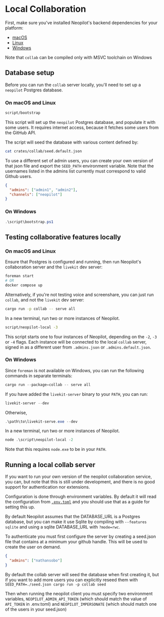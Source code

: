 # Local Collaboration

First, make sure you've installed Neopilot's backend dependencies for your platform:

- [macOS](./macos.md#backend-dependencies)
- [Linux](./linux.md#backend-dependencies)
- [Windows](./windows.md#backend-dependencies)

Note that `collab` can be compiled only with MSVC toolchain on Windows

## Database setup

Before you can run the `collab` server locally, you'll need to set up a `neopilot` Postgres database.

### On macOS and Linux

```sh
script/bootstrap
```

This script will set up the `neopilot` Postgres database, and populate it with some users. It requires internet access, because it fetches some users from the GitHub API.

The script will seed the database with various content defined by:

```sh
cat crates/collab/seed.default.json
```

To use a different set of admin users, you can create your own version of that json file and export the `SEED_PATH` environment variable. Note that the usernames listed in the admins list currently must correspond to valid Github users.

```json
{
  "admins": ["admin1", "admin2"],
  "channels": ["neopilot"]
}
```

### On Windows

```powershell
.\script\bootstrap.ps1
```

## Testing collaborative features locally

### On macOS and Linux

Ensure that Postgres is configured and running, then run Neopilot's collaboration server and the `livekit` dev server:

```sh
foreman start
# OR
docker compose up
```

Alternatively, if you're not testing voice and screenshare, you can just run `collab`, and not the `livekit` dev server:

```sh
cargo run -p collab -- serve all
```

In a new terminal, run two or more instances of Neopilot.

```sh
script/neopilot-local -3
```

This script starts one to four instances of Neopilot, depending on the `-2`, `-3` or `-4` flags. Each instance will be connected to the local `collab` server, signed in as a different user from `.admins.json` or `.admins.default.json`.

### On Windows

Since `foreman` is not available on Windows, you can run the following commands in separate terminals:

```powershell
cargo run --package=collab -- serve all
```

If you have added the `livekit-server` binary to your `PATH`, you can run:

```powershell
livekit-server --dev
```

Otherwise,

```powershell
.\path\to\livekit-serve.exe --dev
```

In a new terminal, run two or more instances of Neopilot.

```powershell
node .\script\neopilot-local -2
```

Note that this requires `node.exe` to be in your `PATH`.

## Running a local collab server

If you want to run your own version of the neopilot collaboration service, you can, but note that this is still under development, and there is no good support for authentication nor extensions.

Configuration is done through environment variables. By default it will read the configuration from [`.env.toml`](https://github.com/khulnasoft-lab/neopilot/blob/main/crates/collab/.env.toml) and you should use that as a guide for setting this up.

By default Neopilot assumes that the DATABASE_URL is a Postgres database, but you can make it use Sqlite by compiling with `--features sqlite` and using a sqlite DATABASE_URL with `?mode=rwc`.

To authenticate you must first configure the server by creating a seed.json file that contains at a minimum your github handle. This will be used to create the user on demand.

```json
{
  "admins": ["nathansobo"]
}
```

By default the collab server will seed the database when first creating it, but if you want to add more users you can explicitly reseed them with `SEED_PATH=./seed.json cargo run -p collab seed`

Then when running the neopilot client you must specify two environment variables, `NEOPILOT_ADMIN_API_TOKEN` (which should match the value of `API_TOKEN` in .env.toml) and `NEOPILOT_IMPERSONATE` (which should match one of the users in your seed.json)
